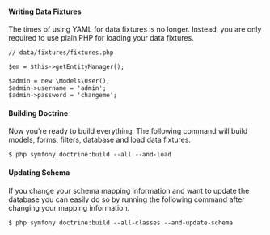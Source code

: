 #### Writing Data Fixtures

The times of using YAML for data fixtures is no longer. Instead, you are only required to use plain PHP for loading your data fixtures.

~~~
// data/fixtures/fixtures.php
 
$em = $this->getEntityManager();
 
$admin = new \Models\User();
$admin->username = 'admin';
$admin->password = 'changeme';
~~~

#### Building Doctrine

Now you're ready to build everything. The following command will build models, forms, filters, database and load data fixtures.

~~~
$ php symfony doctrine:build --all --and-load
~~~

#### Updating Schema

If you change your schema mapping information and want to update the database you can easily do so by running the following command after changing your mapping information.

~~~
$ php symfony doctrine:build --all-classes --and-update-schema
~~~
